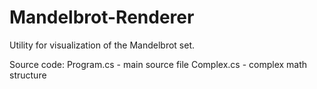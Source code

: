 # Mandelbrot-Renderer
Utility for visualization of the Mandelbrot set.

Source code:
Program.cs - main source file
Complex.cs - complex math structure
